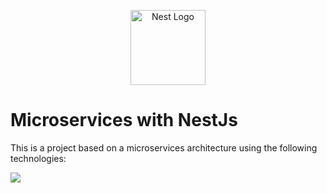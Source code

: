 <p align="center">
  <a href="http://nestjs.com/" target="blank"><img src="https://nestjs.com/img/logo-small.svg" width="120" alt="Nest Logo" /></a>
</p>

# Microservices with NestJs

This is a project based on a microservices architecture using the following technologies:

<img src="https://skillicons.dev/icons?i=ts,nestjs,docker,mongo,rabbitmq">
